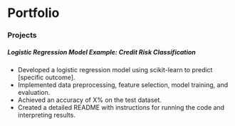 # Portfolio
### Projects
##### Logistic Regression Model Example: Credit Risk Classification 
* Developed a logistic regression model using scikit-learn to predict [specific outcome].
* Implemented data preprocessing, feature selection, model training, and evaluation.
* Achieved an accuracy of X% on the test dataset.
* Created a detailed README with instructions for running the code and interpreting results.
